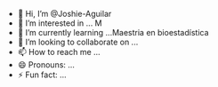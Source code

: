 - 👋 Hi, I’m @Joshie-Aguilar
- 👀 I’m interested in ... M
- 🌱 I’m currently learning ...Maestria en bioestadística
- 💞️ I’m looking to collaborate on ... 
- 📫 How to reach me ...
- 😄 Pronouns: ...
- ⚡ Fun fact: ...

<!---
Joshie-Aguilar/Joshie-Aguilar is a ✨ special ✨ repository because its `README.md` (this file) appears on your GitHub profile.
You can click the Preview link to take a look at your changes.
--->
